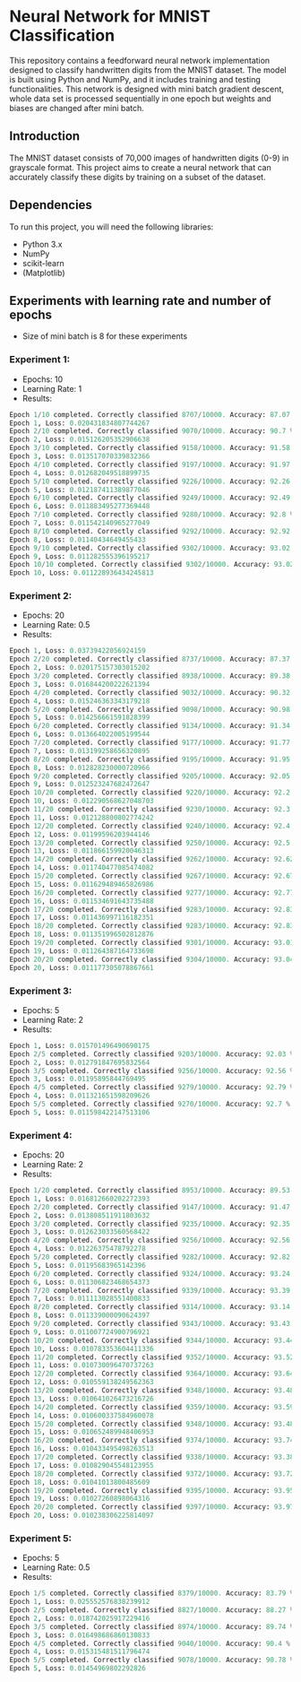 # Neural Network for MNIST Classification

This repository contains a feedforward neural network implementation designed to classify handwritten digits from the MNIST dataset. The model is built using Python and NumPy, and it includes training and testing functionalities. This network is designed with mini batch gradient descent, whole data set is processed sequentially in one epoch but weights and biases are changed after mini batch.


## Introduction
The MNIST dataset consists of 70,000 images of handwritten digits (0-9) in grayscale format. This project aims to create a neural network that can accurately classify these digits by training on a subset of the dataset.

## Dependencies
To run this project, you will need the following libraries:
- Python 3.x
- NumPy
- scikit-learn
- (Matplotlib)

## Experiments with learning rate and number of epochs
- Size of mini batch is 8 for these experiments

### Experiment 1:
- Epochs: 10
- Learning Rate: 1
- Results:
```python
Epoch 1/10 completed. Correctly classified 8707/10000. Accuracy: 87.07 % 
Epoch 1, Loss: 0.020431834807744267
Epoch 2/10 completed. Correctly classified 9070/10000. Accuracy: 90.7 % 
Epoch 2, Loss: 0.015126205352906638
Epoch 3/10 completed. Correctly classified 9158/10000. Accuracy: 91.58 % 
Epoch 3, Loss: 0.013517070339832366
Epoch 4/10 completed. Correctly classified 9197/10000. Accuracy: 91.97 % 
Epoch 4, Loss: 0.012682049518899735
Epoch 5/10 completed. Correctly classified 9226/10000. Accuracy: 92.26 % 
Epoch 5, Loss: 0.012187411389877046
Epoch 6/10 completed. Correctly classified 9249/10000. Accuracy: 92.49 % 
Epoch 6, Loss: 0.011883495277369448
Epoch 7/10 completed. Correctly classified 9280/10000. Accuracy: 92.8 % 
Epoch 7, Loss: 0.011542140965277049
Epoch 8/10 completed. Correctly classified 9292/10000. Accuracy: 92.92 % 
Epoch 8, Loss: 0.01140434649455433
Epoch 9/10 completed. Correctly classified 9302/10000. Accuracy: 93.02 % 
Epoch 9, Loss: 0.011282555396195217
Epoch 10/10 completed. Correctly classified 9302/10000. Accuracy: 93.02 % 
Epoch 10, Loss: 0.011228936434245813
```

### Experiment 2:
- Epochs: 20
- Learning Rate: 0.5
- Results:
```python
Epoch 1, Loss: 0.03739422056924159
Epoch 2/20 completed. Correctly classified 8737/10000. Accuracy: 87.37 % 
Epoch 2, Loss: 0.020175157303015202
Epoch 3/20 completed. Correctly classified 8938/10000. Accuracy: 89.38 % 
Epoch 3, Loss: 0.016844200222621394
Epoch 4/20 completed. Correctly classified 9032/10000. Accuracy: 90.32 % 
Epoch 4, Loss: 0.015246363343179218
Epoch 5/20 completed. Correctly classified 9098/10000. Accuracy: 90.98 % 
Epoch 5, Loss: 0.014256661591828399
Epoch 6/20 completed. Correctly classified 9134/10000. Accuracy: 91.34 % 
Epoch 6, Loss: 0.013664022005199544
Epoch 7/20 completed. Correctly classified 9177/10000. Accuracy: 91.77 % 
Epoch 7, Loss: 0.013199258656320895
Epoch 8/20 completed. Correctly classified 9195/10000. Accuracy: 91.95 % 
Epoch 8, Loss: 0.012828230000720966
Epoch 9/20 completed. Correctly classified 9205/10000. Accuracy: 92.05 % 
Epoch 9, Loss: 0.012523247682472647
Epoch 10/20 completed. Correctly classified 9220/10000. Accuracy: 92.2 % 
Epoch 10, Loss: 0.012290568627048703
Epoch 11/20 completed. Correctly classified 9230/10000. Accuracy: 92.3 % 
Epoch 11, Loss: 0.012128800802774242
Epoch 12/20 completed. Correctly classified 9240/10000. Accuracy: 92.4 % 
Epoch 12, Loss: 0.01199596203944146
Epoch 13/20 completed. Correctly classified 9250/10000. Accuracy: 92.5 % 
Epoch 13, Loss: 0.011866159920046313
Epoch 14/20 completed. Correctly classified 9262/10000. Accuracy: 92.62 % 
Epoch 14, Loss: 0.011740477085474082
Epoch 15/20 completed. Correctly classified 9267/10000. Accuracy: 92.67 % 
Epoch 15, Loss: 0.011629489465826986
Epoch 16/20 completed. Correctly classified 9277/10000. Accuracy: 92.77 % 
Epoch 16, Loss: 0.011534691643735488
Epoch 17/20 completed. Correctly classified 9283/10000. Accuracy: 92.83 % 
Epoch 17, Loss: 0.011436997116182351
Epoch 18/20 completed. Correctly classified 9283/10000. Accuracy: 92.83 % 
Epoch 18, Loss: 0.011351996502812876
Epoch 19/20 completed. Correctly classified 9301/10000. Accuracy: 93.01 % 
Epoch 19, Loss: 0.011264387164733698
Epoch 20/20 completed. Correctly classified 9304/10000. Accuracy: 93.04 % 
Epoch 20, Loss: 0.011177305078867661
```

### Experiment 3:
- Epochs: 5
- Learning Rate: 2
- Results:
```python
Epoch 1, Loss: 0.015701496490690175
Epoch 2/5 completed. Correctly classified 9203/10000. Accuracy: 92.03 % 
Epoch 2, Loss: 0.012791847695832564
Epoch 3/5 completed. Correctly classified 9256/10000. Accuracy: 92.56 % 
Epoch 3, Loss: 0.01195895844769495
Epoch 4/5 completed. Correctly classified 9279/10000. Accuracy: 92.79 % 
Epoch 4, Loss: 0.011321651598209626
Epoch 5/5 completed. Correctly classified 9270/10000. Accuracy: 92.7 % 
Epoch 5, Loss: 0.011598422147513106
```

### Experiment 4:
- Epochs: 20
- Learning Rate: 2
- Results:
```python
Epoch 1/20 completed. Correctly classified 8953/10000. Accuracy: 89.53 % 
Epoch 1, Loss: 0.016812660202272393
Epoch 2/20 completed. Correctly classified 9147/10000. Accuracy: 91.47 % 
Epoch 2, Loss: 0.013808511911803632
Epoch 3/20 completed. Correctly classified 9235/10000. Accuracy: 92.35 % 
Epoch 3, Loss: 0.012623033560568422
Epoch 4/20 completed. Correctly classified 9256/10000. Accuracy: 92.56 % 
Epoch 4, Loss: 0.01226375478792278
Epoch 5/20 completed. Correctly classified 9282/10000. Accuracy: 92.82 % 
Epoch 5, Loss: 0.01195683965142396
Epoch 6/20 completed. Correctly classified 9324/10000. Accuracy: 93.24 % 
Epoch 6, Loss: 0.011306823468654373
Epoch 7/20 completed. Correctly classified 9339/10000. Accuracy: 93.39 % 
Epoch 7, Loss: 0.011113028551400833
Epoch 8/20 completed. Correctly classified 9314/10000. Accuracy: 93.14 % 
Epoch 8, Loss: 0.011339000090624397
Epoch 9/20 completed. Correctly classified 9343/10000. Accuracy: 93.43 % 
Epoch 9, Loss: 0.011007724900796921
Epoch 10/20 completed. Correctly classified 9344/10000. Accuracy: 93.44 % 
Epoch 10, Loss: 0.010783353604411336
Epoch 11/20 completed. Correctly classified 9352/10000. Accuracy: 93.52 % 
Epoch 11, Loss: 0.010730096470737263
Epoch 12/20 completed. Correctly classified 9364/10000. Accuracy: 93.64 % 
Epoch 12, Loss: 0.010559138249562363
Epoch 13/20 completed. Correctly classified 9348/10000. Accuracy: 93.48 % 
Epoch 13, Loss: 0.010641026473216726
Epoch 14/20 completed. Correctly classified 9359/10000. Accuracy: 93.59 % 
Epoch 14, Loss: 0.010600337584960078
Epoch 15/20 completed. Correctly classified 9348/10000. Accuracy: 93.48 % 
Epoch 15, Loss: 0.010652489948406953
Epoch 16/20 completed. Correctly classified 9374/10000. Accuracy: 93.74 % 
Epoch 16, Loss: 0.010433495498263513
Epoch 17/20 completed. Correctly classified 9338/10000. Accuracy: 93.38 % 
Epoch 17, Loss: 0.010829045548123955
Epoch 18/20 completed. Correctly classified 9372/10000. Accuracy: 93.72 % 
Epoch 18, Loss: 0.01041013800485609
Epoch 19/20 completed. Correctly classified 9395/10000. Accuracy: 93.95 % 
Epoch 19, Loss: 0.01027260898064316
Epoch 20/20 completed. Correctly classified 9397/10000. Accuracy: 93.97 % 
Epoch 20, Loss: 0.010238306225814097
```

### Experiment 5:
- Epochs: 5
- Learning Rate: 0.5
- Results:
```python
Epoch 1/5 completed. Correctly classified 8379/10000. Accuracy: 83.79 % 
Epoch 1, Loss: 0.025552576838239912
Epoch 2/5 completed. Correctly classified 8827/10000. Accuracy: 88.27 % 
Epoch 2, Loss: 0.018742025917229416
Epoch 3/5 completed. Correctly classified 8974/10000. Accuracy: 89.74 % 
Epoch 3, Loss: 0.016498686860130833
Epoch 4/5 completed. Correctly classified 9040/10000. Accuracy: 90.4 % 
Epoch 4, Loss: 0.015315481511796474
Epoch 5/5 completed. Correctly classified 9078/10000. Accuracy: 90.78 % 
Epoch 5, Loss: 0.01454969802292826
```